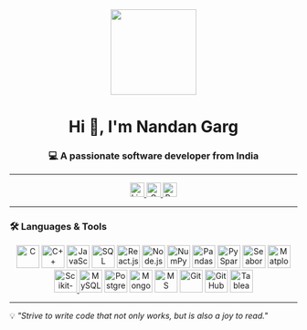 <div align="center">
  <!-- Animated Coding GIF -->
  <img height="150" src="https://media.giphy.com/media/bGgsc5mWoryfgKBx1u/giphy.gif" />
</div>

<h1 align="center">Hi 👋, I'm Nandan Garg</h1>
<h3 align="center">💻 A passionate software developer from India</h3>

---

<!-- Social Badges in One Row -->
<div align="center">
  <a href="https://www.linkedin.com/in/nandan-garg-25a1b0252/" target="_blank">
    <img src="https://img.shields.io/static/v1?message=LinkedIn&logo=linkedin&label=&color=0077B5&logoColor=white&labelColor=&style=for-the-badge" height="25" alt="LinkedIn Logo"/>
  </a>
  <a href="mailto:nandangarg.65@gmail.com" target="_blank">
    <img src="https://img.shields.io/static/v1?message=Gmail&logo=gmail&label=&color=D14836&logoColor=white&labelColor=&style=for-the-badge" height="25" alt="Gmail Logo"/>
  </a>
  <a href="https://drive.google.com/file/d/1rDG0gdHdvm1uAA3OpXafKQgCucg3AMd8/view?usp=sharing" target="_blank">
    <img src="https://img.shields.io/badge/View%20Resume-4CAF50?style=for-the-badge&logo=adobeacrobatreader&logoColor=white" height="25" alt="Resume Button"/>
  </a>
</div>

---

### 🛠 Languages & Tools
<p align="center"> 

<!-- Languages -->
<img src="https://cdn.jsdelivr.net/gh/devicons/devicon/icons/c/c-original.svg" height="40" alt="C"/>
<img src="https://cdn.jsdelivr.net/gh/devicons/devicon/icons/cplusplus/cplusplus-original.svg" height="40" alt="C++"/>
<img src="https://cdn.jsdelivr.net/gh/devicons/devicon/icons/javascript/javascript-original.svg" height="40" alt="JavaScript"/>
<img src="https://upload.wikimedia.org/wikipedia/commons/8/87/Sql_data_base_with_logo.png" height="40" alt="SQL"/>

<!-- Frameworks / Libraries -->
<img src="https://cdn.jsdelivr.net/gh/devicons/devicon/icons/react/react-original-wordmark.svg" height="40" alt="React.js"/>
<img src="https://cdn.jsdelivr.net/gh/devicons/devicon/icons/nodejs/nodejs-original-wordmark.svg" height="40" alt="Node.js"/>
<img src="https://upload.wikimedia.org/wikipedia/commons/3/31/NumPy_logo_2020.svg" height="40" alt="NumPy"/>
<img src="https://pandas.pydata.org/static/img/pandas_secondary.svg" height="40" alt="Pandas"/>
<img src="https://upload.wikimedia.org/wikipedia/commons/3/38/PySpark_logo.png" height="40" alt="PySpark"/>
<img src="https://seaborn.pydata.org/_static/logo-wide-lightbg.svg" height="40" alt="Seaborn"/>
<img src="https://upload.wikimedia.org/wikipedia/commons/0/01/Created_with_Matplotlib-logo.svg" height="40" alt="Matplotlib"/>
<a href="https://scikit-learn.org/">
  <img src="https://upload.wikimedia.org/wikipedia/commons/0/05/Scikit_learn_logo_small.svg" height="40" alt="Scikit-learn"/>
</a>

<!-- Databases -->
<img src="https://cdn.jsdelivr.net/gh/devicons/devicon/icons/mysql/mysql-original-wordmark.svg" height="40" alt="MySQL"/>
<img src="https://cdn.jsdelivr.net/gh/devicons/devicon/icons/postgresql/postgresql-original-wordmark.svg" height="40" alt="PostgreSQL"/>
<img src="https://cdn.jsdelivr.net/gh/devicons/devicon/icons/mongodb/mongodb-original-wordmark.svg" height="40" alt="MongoDB"/>

<!-- Tools -->
<img src="https://upload.wikimedia.org/wikipedia/commons/3/3f/Microsoft_Office_Excel_%282019%E2%80%93present%29.svg" height="40" alt="MS Excel"/>
<img src="https://cdn.jsdelivr.net/gh/devicons/devicon/icons/git/git-original-wordmark.svg" height="40" alt="Git"/>
<img src="https://cdn.jsdelivr.net/gh/devicons/devicon/icons/github/github-original.svg" height="40" alt="GitHub"/>
<img src="https://cdn.worldvectorlogo.com/logos/tableau-software.svg" height="40" alt="Tableau"/>

</p>

---

💡 *"Strive to write code that not only works, but is also a joy to read."*
